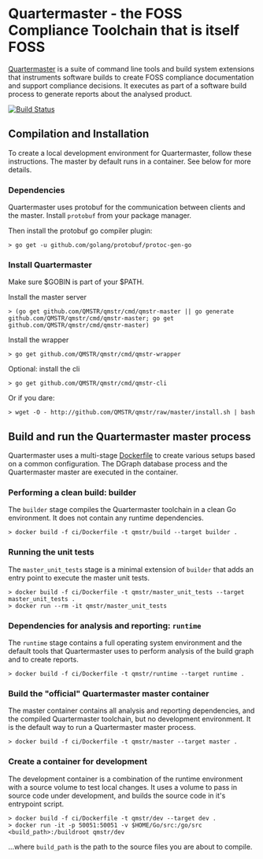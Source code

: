 # Quartermaster - the FOSS Compliance Toolchain that is itself FOSS

[Quartermaster](http://qmstr.org) is a suite of command line tools and build system extensions that instruments software builds to create
FOSS compliance documentation and support compliance decisions. It executes as part of a software build process to generate reports about the analysed product.

[![Build Status](https://ci.endocode.com/buildStatus/icon?job=QMSTR/build_and_unit_test_master)](https://ci.endocode.com/job/QMSTR/job/build_and_unit_test_master/)

## Compilation and Installation

To create a local development environment for Quartermaster, follow these instructions. The master by default runs in a container. See below for more details.

### Dependencies

Quartermaster uses protobuf for the communication between clients and the master. Install `protobuf` from your package manager.

Then install the protobuf go compiler plugin:

	> go get -u github.com/golang/protobuf/protoc-gen-go

### Install Quartermaster

Make sure $GOBIN is part of your $PATH.

Install the master server

	> (go get github.com/QMSTR/qmstr/cmd/qmstr-master || go generate github.com/QMSTR/qmstr/cmd/qmstr-master; go get github.com/QMSTR/qmstr/cmd/qmstr-master)

Install the wrapper

	> go get github.com/QMSTR/qmstr/cmd/qmstr-wrapper

Optional: install the cli

	> go get github.com/QMSTR/qmstr/cmd/qmstr-cli

Or if you dare:

	> wget -O - http://github.com/QMSTR/qmstr/raw/master/install.sh | bash

## Build and run the Quartermaster master process

Quartermaster uses a multi-stage [Dockerfile](ci/Dockerfile) to create various setups based on a common configuration. The DGraph database process and the Quartermaster master are executed in the container.

### Performing a clean build: builder

The `builder` stage compiles the Quartermaster toolchain in a clean Go environment. It does not contain any runtime dependencies.

	> docker build -f ci/Dockerfile -t qmstr/build --target builder .

### Running the unit tests

The `master_unit_tests` stage is a minimal extension of `builder` that adds an entry point to execute the master unit tests.

	> docker build -f ci/Dockerfile -t qmstr/master_unit_tests --target master_unit_tests .
	> docker run --rm -it qmstr/master_unit_tests

### Dependencies for analysis and reporting: `runtime`

The `runtime` stage contains a full operating system environment and the default tools that Quartermaster uses to perform analysis of the build graph and to create reports.

	> docker build -f ci/Dockerfile -t qmstr/runtime --target runtime .

### Build the "official" Quartermaster master container

The master container contains all analysis and reporting dependencies, and the compiled Quartermaster toolchain, but no development environment. It is the default way to run a Quartermaster master process.

	> docker build -f ci/Dockerfile -t qmstr/master --target master .

### Create a container for development

The development container is a combination of the runtime environment with a source volume to test local changes. It uses a volume to pass in source code under development, and builds the source code in it's entrypoint script.

	> docker build -f ci/Dockerfile -t qmstr/dev --target dev .
	> docker run -it -p 50051:50051 -v $HOME/Go/src:/go/src <build_path>:/buildroot qmstr/dev

...where `build_path` is the path to the source files you are about to compile.
